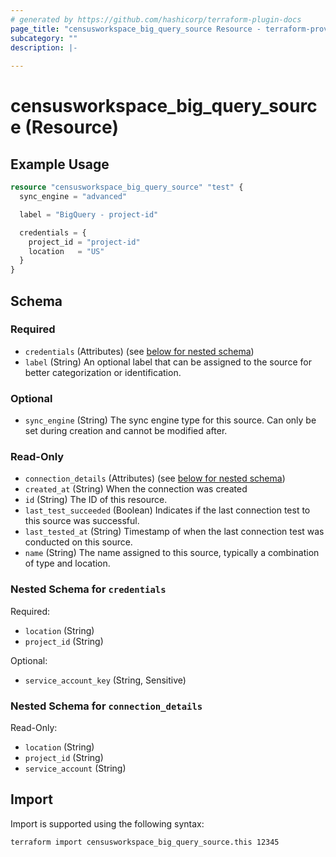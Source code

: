 ```yaml
---
# generated by https://github.com/hashicorp/terraform-plugin-docs
page_title: "censusworkspace_big_query_source Resource - terraform-provider-censusworkspace"
subcategory: ""
description: |-
  
---
```


# censusworkspace_big_query_source (Resource)



## Example Usage

```terraform
resource "censusworkspace_big_query_source" "test" {
  sync_engine = "advanced"

  label = "BigQuery - project-id"

  credentials = {
    project_id = "project-id"
    location   = "US"
  }
}
```

<!-- schema generated by tfplugindocs -->
## Schema

### Required

- `credentials` (Attributes) (see [below for nested schema](#nestedatt--credentials))
- `label` (String) An optional label that can be assigned to the source for better categorization or identification.

### Optional

- `sync_engine` (String) The sync engine type for this source. Can only be set during creation and cannot be modified after.

### Read-Only

- `connection_details` (Attributes) (see [below for nested schema](#nestedatt--connection_details))
- `created_at` (String) When the connection was created
- `id` (String) The ID of this resource.
- `last_test_succeeded` (Boolean) Indicates if the last connection test to this source was successful.
- `last_tested_at` (String) Timestamp of when the last connection test was conducted on this source.
- `name` (String) The name assigned to this source, typically a combination of type and location.

<a id="nestedatt--credentials"></a>
### Nested Schema for `credentials`

Required:

- `location` (String)
- `project_id` (String)

Optional:

- `service_account_key` (String, Sensitive)


<a id="nestedatt--connection_details"></a>
### Nested Schema for `connection_details`

Read-Only:

- `location` (String)
- `project_id` (String)
- `service_account` (String)

## Import

Import is supported using the following syntax:

```shell
terraform import censusworkspace_big_query_source.this 12345
```
